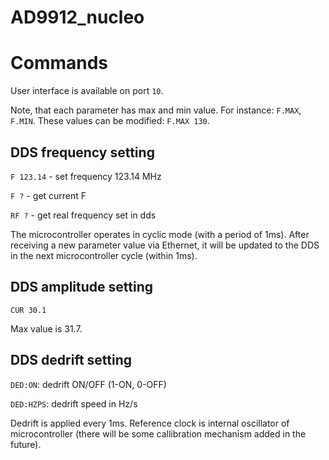 # AD9912_nucleo

# Commands

User interface is available on port `10`.

Note, that each parameter has max and min value. For instance: `F.MAX`, `F.MIN`. These values can be modified: `F.MAX 130`.

## DDS frequency setting

`F 123.14`  - set frequency 123.14 MHz

`F ?`   - get current F

`RF ?`  - get real frequency set in dds

The microcontroller operates in cyclic mode (with a period of 1ms). After receiving a new parameter value via Ethernet, it will be updated to the DDS in the next microcontroller cycle (within 1ms).

## DDS amplitude setting

`CUR 30.1`

Max value is 31.7.

## DDS dedrift setting

`DED:ON`: dedrift ON/OFF (1-ON, 0-OFF)

`DED:HZPS`: dedrift speed in Hz/s

Dedrift is applied every 1ms. Reference clock is internal oscillator of microcontroller (there will be some callibration mechanism added in the future).